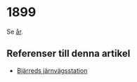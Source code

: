 # 1899

Se [år](år.md).

## Referenser till denna artikel

* [Bjärreds järnvägsstation](Bjärreds%20järnvägsstation.md)

